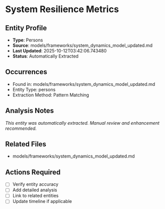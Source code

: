 # System Resilience Metrics

## Entity Profile
- **Type**: Persons
- **Source**: models/frameworks/system_dynamics_model_updated.md
- **Last Updated**: 2025-10-12T03:42:06.743480
- **Status**: Automatically Extracted

## Occurrences
- Found in: models/frameworks/system_dynamics_model_updated.md
- Entity Type: persons
- Extraction Method: Pattern Matching

## Analysis Notes
*This entity was automatically extracted. Manual review and enhancement recommended.*

## Related Files
- models/frameworks/system_dynamics_model_updated.md

## Actions Required
- [ ] Verify entity accuracy
- [ ] Add detailed analysis
- [ ] Link to related entities
- [ ] Update timeline if applicable

